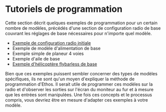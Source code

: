 # Tutoriels de programmation

Cette section décrit quelques exemples de programmation pour un certain nombre de modèles, précédés d'une section de configuration radio de base couvrant les réglages de base nécessaires pour n'importe quel modèle.
- [Exemple de configuration radio initiale](Exemple-de-configuration-radio-initiale)
- Exemple de modèle d'alimentation de base
- Exemple simple de planeur 4 voies
- Exemple d'aile de base
- [Exemple d'hélicoptère flybarless de base](Exemple-d-helicoptere-flybarless-basique)

Bien que ces exemples puissent sembler concerner des types de modèles spécifiques, ils ne sont qu'un moyen d'expliquer la méthode de programmation d'Ethos. Il serait utile de programmer ces modèles sur la radio et d'observer les sorties sur l'écran du moniteur au fur et à mesure que les entrées sont manipulées. Une fois ces concepts et le processus compris, vous devriez être en mesure d'adapter ces exemples à votre modèle.
